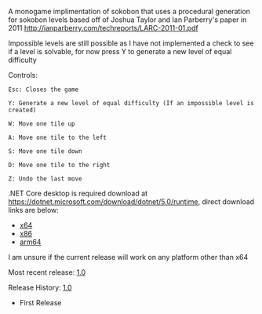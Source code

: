 A monogame implimentation of sokobon that uses a procedural generation for sokobon levels based off of Joshua Taylor and Ian Parberry's paper in 2011 http://ianparberry.com/techreports/LARC-2011-01.pdf

Impossible levels are still possible as I have not implemented a check to see if a level is solvable, for now press Y to generate a new level of equal difficulty

Controls:

    Esc: Closes the game

    Y: Generate a new level of equal difficulty (If an impossible level is created)

    W: Move one tile up

    A: Move one tile to the left

    S: Move one tile down

    D: Move one tile to the right

    Z: Undo the last move

.NET Core desktop is required download at https://dotnet.microsoft.com/download/dotnet/5.0/runtime, direct download links are below:

* [x64](https://dotnet.microsoft.com/download/dotnet/thank-you/runtime-desktop-5.0.7-windows-x64-installer)
* [x86](https://dotnet.microsoft.com/download/dotnet/thank-you/runtime-desktop-5.0.7-windows-x86-installer)
* [arm64](https://dotnet.microsoft.com/download/dotnet/thank-you/runtime-desktop-5.0.7-windows-arm64-installer)

I am unsure if the current release will work on any platform other than x64


Most recent release: [1.0](https://github.com/rpg7000/Monogame_Sokobon/releases/tag/v1.0)

Release History:
[1.0](https://github.com/rpg7000/Monogame_Sokobon/releases/tag/v1.0)
* First Release
